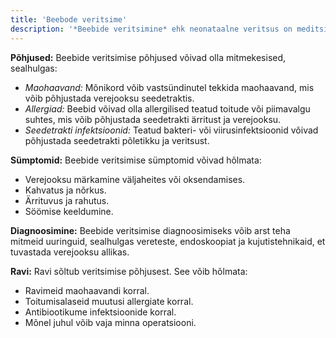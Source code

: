 ```yaml
---
title: 'Beebode veritsime'
description: '*Beebide veritsimine* ehk neonataalne veritsus on meditsiiniline seisund, kus vastsündinud beebi eritab verd seedekanalist või seedetraktist. See võib olla murettekitav sümptom, mis vajab kiiret meditsiinilist hindamist ja ravi. Selles aruandes uurime beebe veritsimise põhjuseid, sümptomeid, diagnoosimist ning ravi võimalusi.'
---
```



**Põhjused:**
Beebide veritsimise põhjused võivad olla mitmekesised, sealhulgas:
- *Maohaavand:* Mõnikord võib vastsündinutel tekkida maohaavand, mis võib põhjustada verejooksu seedetraktis.
- *Allergiad:* Beebid võivad olla allergilised teatud toitude või piimavalgu suhtes, mis võib põhjustada seedetrakti ärritust ja verejooksu.
- *Seedetrakti infektsioonid:* Teatud bakteri- või viirusinfektsioonid võivad põhjustada seedetrakti põletikku ja veritsust.

**Sümptomid:**
Beebide veritsimise sümptomid võivad hõlmata:
- Verejooksu märkamine väljaheites või oksendamises.
- Kahvatus ja nõrkus.
- Ärrituvus ja rahutus.
- Söömise keeldumine.

**Diagnoosimine:**
Beebide veritsimise diagnoosimiseks võib arst teha mitmeid uuringuid, sealhulgas vereteste, endoskoopiat ja kujutistehnikaid, et tuvastada verejooksu allikas.

**Ravi:**
Ravi sõltub veritsimise põhjusest. See võib hõlmata:
- Ravimeid maohaavandi korral.
- Toitumisalaseid muutusi allergiate korral.
- Antibiootikume infektsioonide korral.
- Mõnel juhul võib vaja minna operatsiooni.
